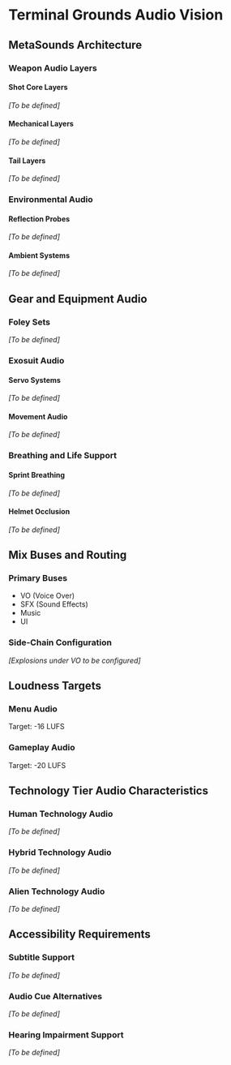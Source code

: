 # Terminal Grounds Audio Vision

## MetaSounds Architecture

### Weapon Audio Layers
#### Shot Core Layers
*[To be defined]*

#### Mechanical Layers
*[To be defined]*

#### Tail Layers
*[To be defined]*

### Environmental Audio
#### Reflection Probes
*[To be defined]*

#### Ambient Systems
*[To be defined]*

## Gear and Equipment Audio

### Foley Sets
*[To be defined]*

### Exosuit Audio
#### Servo Systems
*[To be defined]*

#### Movement Audio
*[To be defined]*

### Breathing and Life Support
#### Sprint Breathing
*[To be defined]*

#### Helmet Occlusion
*[To be defined]*

## Mix Buses and Routing

### Primary Buses
- VO (Voice Over)
- SFX (Sound Effects)
- Music
- UI

### Side-Chain Configuration
*[Explosions under VO to be configured]*

## Loudness Targets

### Menu Audio
Target: -16 LUFS

### Gameplay Audio
Target: -20 LUFS

## Technology Tier Audio Characteristics

### Human Technology Audio
*[To be defined]*

### Hybrid Technology Audio
*[To be defined]*

### Alien Technology Audio
*[To be defined]*

## Accessibility Requirements

### Subtitle Support
*[To be defined]*

### Audio Cue Alternatives
*[To be defined]*

### Hearing Impairment Support
*[To be defined]*